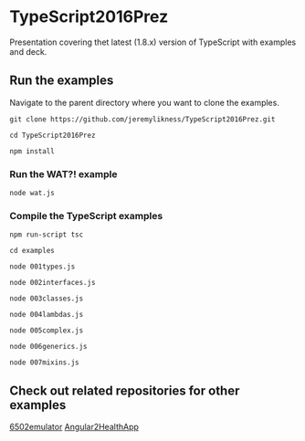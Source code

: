 # TypeScript2016Prez
Presentation covering thet latest (1.8.x) version of TypeScript with examples and deck.

## Run the examples 

Navigate to the parent directory where you want to clone the examples.

`git clone https://github.com/jeremylikness/TypeScript2016Prez.git` 

`cd TypeScript2016Prez` 

`npm install`

### Run the WAT?! example 

`node wat.js`

### Compile the TypeScript examples 

`npm run-script tsc` 

`cd examples`

`node 001types.js`

`node 002interfaces.js`

`node 003classes.js`

`node 004lambdas.js`

`node 005complex.js`

`node 006generics.js`

`node 007mixins.js`

## Check out related repositories for other examples

[6502emulator](https://github.com/jeremylikness/6502emulator) 
[Angular2HealthApp](https://github.com/jeremylikness/Angular2HealthApp)
